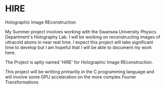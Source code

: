 HIRE
====

Holographic Image REconstruction

My Summer project involves working with the Swansea University Physics Department's Holography Lab.
I will be working on reconstructing images of ultracold atoms in near real time. I expect this project will take significant time to develop but I am hopeful that I will be able to document my work here.

The Project is aptly named 'HIRE' for Holographic Image REconstruction.

This project will be writting primarilly in the C programming language and will involve some GPU acceleration on the more complex Fourier Transformations

